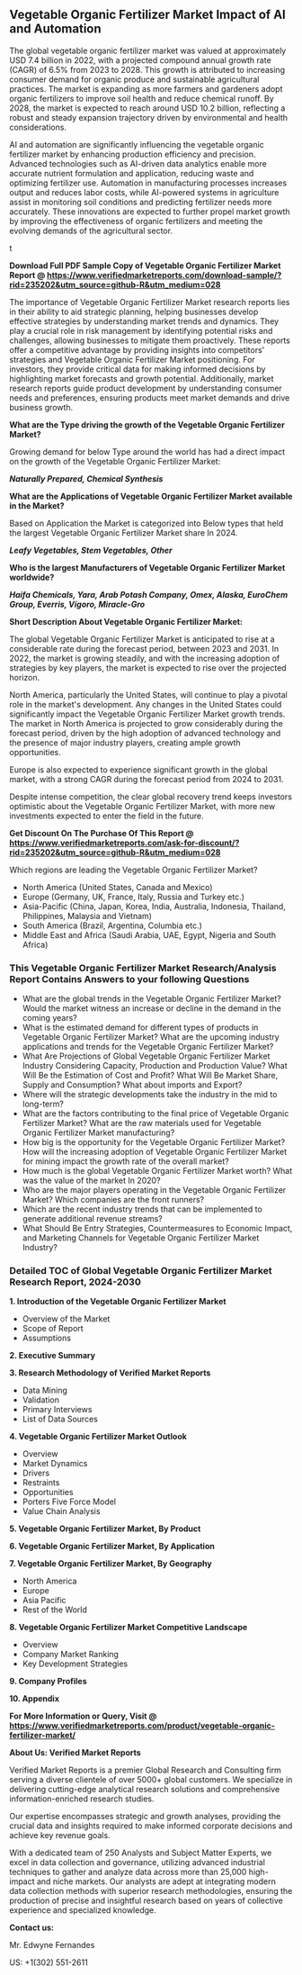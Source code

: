 <h2>Vegetable Organic Fertilizer Market Impact of AI and Automation</h2><p>The global vegetable organic fertilizer market was valued at approximately USD 7.4 billion in 2022, with a projected compound annual growth rate (CAGR) of 6.5% from 2023 to 2028. This growth is attributed to increasing consumer demand for organic produce and sustainable agricultural practices. The market is expanding as more farmers and gardeners adopt organic fertilizers to improve soil health and reduce chemical runoff. By 2028, the market is expected to reach around USD 10.2 billion, reflecting a robust and steady expansion trajectory driven by environmental and health considerations.</p><p>AI and automation are significantly influencing the vegetable organic fertilizer market by enhancing production efficiency and precision. Advanced technologies such as AI-driven data analytics enable more accurate nutrient formulation and application, reducing waste and optimizing fertilizer use. Automation in manufacturing processes increases output and reduces labor costs, while AI-powered systems in agriculture assist in monitoring soil conditions and predicting fertilizer needs more accurately. These innovations are expected to further propel market growth by improving the effectiveness of organic fertilizers and meeting the evolving demands of the agricultural sector.</p>t</p><p id="" class=""><strong>Download Full PDF Sample Copy of Vegetable Organic Fertilizer Market Report @ <a href="https://www.verifiedmarketreports.com/download-sample/?rid=235202&utm_source=github-R&utm_medium=028" target="_blank">https://www.verifiedmarketreports.com/download-sample/?rid=235202&utm_source=github-R&utm_medium=028</a></strong></p><p>The importance of&nbsp;Vegetable Organic Fertilizer Market research reports lies in their ability to aid strategic planning, helping businesses develop effective strategies by understanding market trends and dynamics. They play a crucial role in risk management by identifying potential risks and challenges, allowing businesses to mitigate them proactively. These reports offer a competitive advantage by providing insights into competitors' strategies and Vegetable Organic Fertilizer Market positioning. For investors, they provide critical data for making informed decisions by highlighting market forecasts and growth potential. Additionally, market research reports guide product development by understanding consumer needs and preferences, ensuring products meet market demands and drive business growth.</p><p><strong>What are the&nbsp;Type driving the growth of the Vegetable Organic Fertilizer Market?</strong></p><p id="" class="">Growing demand for below Type around the world has had a direct impact on the growth of the Vegetable Organic Fertilizer Market:</p><em><strong>Naturally Prepared, Chemical Synthesis</strong></em></p><strong>What are the&nbsp;Applications&nbsp;of Vegetable Organic Fertilizer Market available in the Market?</strong></p><p id="" class="">Based on Application the Market is categorized into Below types that held the largest Vegetable Organic Fertilizer Market share In 2024.</p><em><strong>Leafy Vegetables, Stem Vegetables, Other</strong></em></p><strong>Who is the largest Manufacturers of Vegetable Organic Fertilizer Market worldwide?</strong></p><p><em><strong>Haifa Chemicals, Yara, Arab Potash Company, Omex, Alaska, EuroChem Group, Everris, Vigoro, Miracle-Gro</strong></em></p><p id="" class=""><strong>Short Description About Vegetable Organic Fertilizer Market:</strong></p><p>The global Vegetable Organic Fertilizer Market is anticipated to rise at a considerable rate during the forecast period, between 2023 and 2031. In 2022, the market is growing steadily, and with the increasing adoption of strategies by key players, the market is expected to rise over the projected horizon.</p><p>North America, particularly the United States, will continue to play a pivotal role in the market's development. Any changes in the United States could significantly impact the Vegetable Organic Fertilizer Market growth trends. The market in North America is projected to grow considerably during the forecast period, driven by the high adoption of advanced technology and the presence of major industry players, creating ample growth opportunities.</p><p>Europe is also expected to experience significant growth in the global market, with a strong CAGR during the forecast period from 2024 to 2031.</p><p>Despite intense competition, the clear global recovery trend keeps investors optimistic about the Vegetable Organic Fertilizer Market, with more new investments expected to enter the field in the future.</p><p id="" class=""><strong>Get Discount On The Purchase Of This Report @ <a href="https://www.verifiedmarketreports.com/ask-for-discount/?rid=235202&utm_source=github-R&utm_medium=028" target="_blank">https://www.verifiedmarketreports.com/ask-for-discount/?rid=235202&utm_source=github-R&utm_medium=028</a></strong></p>Which regions are leading the Vegetable Organic Fertilizer Market?</p><ul><li>North America (United States, Canada and Mexico)</li><li>Europe (Germany, UK, France, Italy, Russia and Turkey etc.)</li><li>Asia-Pacific (China, Japan, Korea, India, Australia, Indonesia, Thailand, Philippines, Malaysia and Vietnam)</li><li>South America (Brazil, Argentina, Columbia etc.)</li><li>Middle East and Africa (Saudi Arabia, UAE, Egypt, Nigeria and South Africa)</li></ul><h3 id="" class="">This Vegetable Organic Fertilizer Market Research/Analysis Report Contains Answers to your following Questions</h3><ul><li>What are the global trends in the Vegetable Organic Fertilizer Market? Would the market witness an increase or decline in the demand in the coming years?</li><li>What is the estimated demand for different types of products in Vegetable Organic Fertilizer Market? What are the upcoming industry applications and trends for the Vegetable Organic Fertilizer Market?</li><li>What Are Projections of Global Vegetable Organic Fertilizer Market Industry Considering Capacity, Production and Production Value? What Will Be the Estimation of Cost and Profit? What Will Be Market Share, Supply and Consumption? What about imports and Export?</li><li>Where will the strategic developments take the industry in the mid to long-term?</li><li>What are the factors contributing to the final price of Vegetable Organic Fertilizer Market? What are the raw materials used for Vegetable Organic Fertilizer Market manufacturing?</li><li>How big is the opportunity for the Vegetable Organic Fertilizer Market? How will the increasing adoption of Vegetable Organic Fertilizer Market for mining impact the growth rate of the overall market?</li><li>How much is the global Vegetable Organic Fertilizer Market worth? What was the value of the market In 2020?</li><li>Who are the major players operating in the Vegetable Organic Fertilizer Market? Which companies are the front runners?</li><li>Which are the recent industry trends that can be implemented to generate additional revenue streams?</li><li>What Should Be Entry Strategies, Countermeasures to Economic Impact, and Marketing Channels for Vegetable Organic Fertilizer Market Industry?</li></ul><h3 id="" class="">Detailed TOC of Global Vegetable Organic Fertilizer Market Research Report, 2024-2030</h3><p id="" class=""><strong>1. Introduction of the Vegetable Organic Fertilizer Market</strong></p><ul><li>Overview of the Market</li><li>Scope of Report</li><li>Assumptions</li></ul><p id="" class=""><strong>2. Executive Summary</strong></p><p id="" class=""><strong>3. Research Methodology of Verified Market Reports</strong></p><ul><li>Data Mining</li><li>Validation</li><li>Primary Interviews</li><li>List of Data Sources</li></ul><p id="" class=""><strong>4. Vegetable Organic Fertilizer Market Outlook</strong></p><ul><li>Overview</li><li>Market Dynamics</li><li>Drivers</li><li>Restraints</li><li>Opportunities</li><li>Porters Five Force Model</li><li>Value Chain Analysis</li></ul><p id="" class=""><strong>5. Vegetable Organic Fertilizer Market, By Product</strong></p><p id="" class=""><strong>6. Vegetable Organic Fertilizer Market, By Application</strong></p><p id="" class=""><strong>7. Vegetable Organic Fertilizer Market, By Geography</strong></p><ul><li>North America</li><li>Europe</li><li>Asia Pacific</li><li>Rest of the World</li></ul><p id="" class=""><strong>8. Vegetable Organic Fertilizer Market Competitive Landscape</strong></p><ul><li>Overview</li><li>Company Market Ranking</li><li>Key Development Strategies</li></ul><p id="" class=""><strong>9. Company Profiles</strong></p><p id="" class=""><strong>10. Appendix</strong></p><p id="" class=""><strong>For More Information or Query, Visit @ <a href="https://www.verifiedmarketreports.com/product/vegetable-organic-fertilizer-market/" target="_blank">https://www.verifiedmarketreports.com/product/vegetable-organic-fertilizer-market/</a></strong></p><p id="" class=""><strong>About Us: Verified Market Reports</strong></p><p id="" class="">Verified Market Reports is a premier Global Research and Consulting firm serving a diverse clientele of over 5000+ global customers. We specialize in delivering cutting-edge analytical research solutions and comprehensive information-enriched research studies.</p><p id="" class="">Our expertise encompasses strategic and growth analyses, providing the crucial data and insights required to make informed corporate decisions and achieve key revenue goals.</p><p id="" class="">With a dedicated team of 250 Analysts and Subject Matter Experts, we excel in data collection and governance, utilizing advanced industrial techniques to gather and analyze data across more than 25,000 high-impact and niche markets. Our analysts are adept at integrating modern data collection methods with superior research methodologies, ensuring the production of precise and insightful research based on years of collective experience and specialized knowledge.</p><p id="" class=""><strong>Contact us:</strong></p><p id="" class="">Mr. Edwyne Fernandes</p><p id="" class="">US: +1(302) 551-2611</p>
